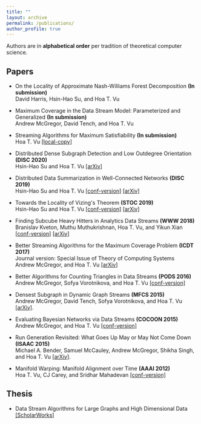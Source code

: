 ```yaml
---
title: ""
layout: archive
permalink: /publications/
author_profile: true
---
```


Authors are in **alphabetical order** per tradition of theoretical computer science.

## Papers

* On the Locality of Approximate Nash-Williams Forest Decomposition **(In submission)**    
  David Harris, Hsin-Hao Su, and Hoa T. Vu 

* Maximum Coverage in the Data Stream Model: Parameterized and Generalized **(In submission)**    
  Andrew McGregor, David Tench, and Hoa T. Vu

* Streaming Algorithms for Maximum Satisfiability **(In submission)**  
  Hoa T. Vu [[local-copy]](/files/streaming-max-sat.pdf)  

* Distributed Dense Subgraph Detection and Low Outdegree Orientation **(DISC 2020)**  
  Hsin-Hao Su and Hoa T. Vu [[arXiv]](https://arxiv.org/abs/1907.12443)

* Distributed Data Summarization in Well-Connected Networks **(DISC 2019)**  
  Hsin-Hao Su and Hoa T. Vu [[conf-version]](/files/disc-2019.pdf) [[arXiv]](https://arxiv.org/abs/1908.00236)  

* Towards the Locality of Vizing's Theorem **(STOC 2019)**  
  Hsin-Hao Su and Hoa T. Vu [[conf-version]](/files/stoc19.pdf) [[arXiv]](https://arxiv.org/abs/1901.00479)

* Finding Subcube Heavy Hitters in Analytics Data Streams **(WWW 2018)**  
  Branislav Kveton, Muthu Muthukrishnan, Hoa T. Vu, and Yikun Xian [[conf-version]](/files/www18.pdf) [[arXiv]](https://arxiv.org/abs/1708.05159)

* Better Streaming Algorithms for the Maximum Coverage Problem **(ICDT 2017)**  
  Journal version: Special Issue of Theory of Computing Systems  
  Andrew McGregor, and Hoa T. Vu [[arXiv]](https://arxiv.org/abs/1610.06199)

* Better Algorithms for Counting Triangles in Data Streams **(PODS 2016)**  
  Andrew McGregor, Sofya Vorotnikova, and Hoa T. Vu [[conf-version]](/files/pods16.pdf)

* Densest Subgraph in Dynamic Graph Streams **(MFCS 2015)**  
  Andrew McGregor, David Tench, Sofya Vorotnikova, and Hoa T. Vu [[arXiv]](https://arxiv.org/abs/1506.04417).

* Evaluating Bayesian Networks via Data Streams **(COCOON 2015)**  
  Andrew McGregor, and Hoa T. Vu [[conf-version]](/files/cocoon15.pdf)

* Run Generation Revisited: What Goes Up May or May Not Come Down **(ISAAC 2015)**  
  Michael A. Bender, Samuel McCauley, Andrew McGregor, Shikha Singh, and Hoa T. Vu [[arXiv]](https://arxiv.org/abs/1504.06501).

* Manifold Warping: Manifold Alignment over Time **(AAAI 2012)**  
  Hoa T. Vu, CJ Carey, and Sridhar Mahadevan [[conf-version]](/files/aaai12.pdf)

## Thesis 

* Data Stream Algorithms for Large Graphs and High Dimensional Data [[ScholarWorks]](https://scholarworks.umass.edu/dissertations_2/1404/)


